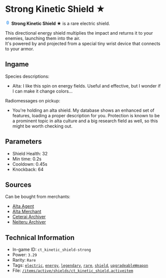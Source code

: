 # Strong Kinetic Shield ★

<img src="https://raw.githubusercontent.com/Ceterai/Enternia/main/items/active/shields/ct_kinetic_shield.png" alt="Strong Kinetic Shield ★ icon" loading="lazy" height="16px" width="auto" /> **Strong Kinetic Shield ★** is a rare electric shield.

This directional energy shield multiplies the impact and returns it to your enemies, launching them into the air.  
It's powered by and projected from a special tiny wrist device that connects to your armor.

## Ingame

Species descriptions:

- Alta: I like this spin on energy fields. Useful and effective, but I wonder if I can make it change colors...

Radiomessages on pickup:

- You're holding an alta shield. My database shows an enhanced set of features, loading a proper description for you. Protection is known to be a prominent topic in alta culture and a big research field as well, so this might be worth checking out.

## Parameters

- Shield Health: 32
- Min time: 0.2s
- Cooldown: 0.45s
- Knockback: 64

## Sources

Can be bought from merchants:

- [Alta Agent](https://ceterai.github.io/MyEnternia/Wiki/AltaAgent)
- [Alta Merchant](https://ceterai.github.io/MyEnternia/Wiki/AltaMerchant)
- [Ceterai Archiver](https://ceterai.github.io/MyEnternia/Wiki/CeteraiArchiver)
- [Neiteru Archiver](https://ceterai.github.io/MyEnternia/Wiki/NeiteruArchiver)

## Technical Information

- In-game ID: `ct_kinetic_shield-strong`
- Power: `3.29`
- Rarity: `Rare`
- Tags: [`electric`](https://ceterai.github.io/MyEnternia/Wiki/Tags/Electric), [`energy`](https://ceterai.github.io/MyEnternia/Wiki/Tags/Energy), [`legendary`](https://ceterai.github.io/MyEnternia/Wiki/Tags/Legendary), [`rare`](https://ceterai.github.io/MyEnternia/Wiki/Tags/Rare), [`shield`](https://ceterai.github.io/MyEnternia/Wiki/Tags/Shield), [`upgradeableWeapon`](https://ceterai.github.io/MyEnternia/Wiki/Tags/UpgradeableWeapon)
- File: [`/items/active/shields/ct_kinetic_shield.activeitem`](https://github.com/Ceterai/Enternia/blob/main/items/active/shields/ct_kinetic_shield.activeitem)
